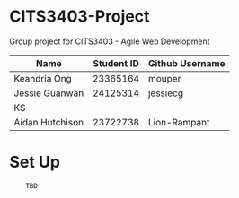 # CITS3403-Project
Group project for CITS3403 - Agile Web Development

| Name      | Student ID | Github Username |
| ----------- | ----------- | ----------- |
| Keandria Ong | 23365164 | mouper |
| Jessie Guanwan | 24125314 | jessiecg |
| KS |   |   |
| Aidan Hutchison | 23722738  | Lion-Rampant  |

# Set Up
```
    TBD
```

